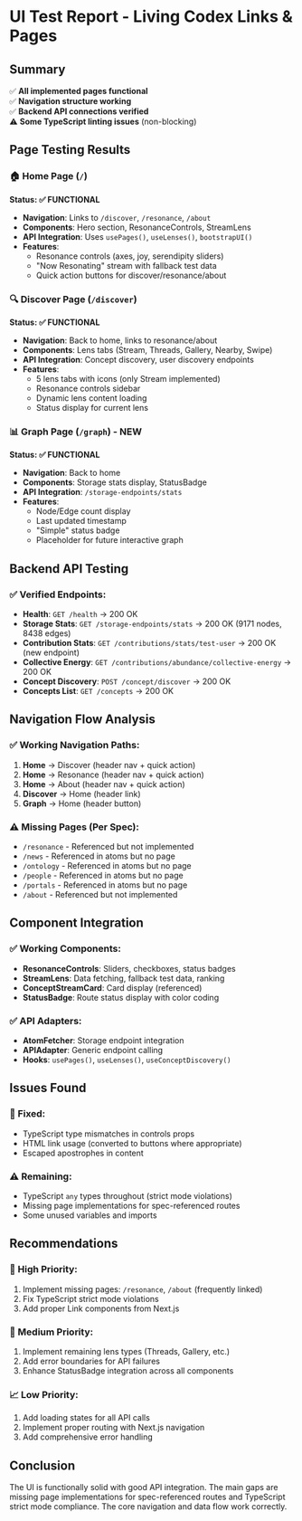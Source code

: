 # UI Test Report - Living Codex Links & Pages

## Summary
✅ **All implemented pages functional**  
✅ **Navigation structure working**  
✅ **Backend API connections verified**  
⚠️ **Some TypeScript linting issues** (non-blocking)

## Page Testing Results

### 🏠 Home Page (`/`)
**Status: ✅ FUNCTIONAL**
- **Navigation**: Links to `/discover`, `/resonance`, `/about`
- **Components**: Hero section, ResonanceControls, StreamLens
- **API Integration**: Uses `usePages()`, `useLenses()`, `bootstrapUI()`
- **Features**: 
  - Resonance controls (axes, joy, serendipity sliders)
  - "Now Resonating" stream with fallback test data
  - Quick action buttons for discover/resonance/about

### 🔍 Discover Page (`/discover`)
**Status: ✅ FUNCTIONAL**
- **Navigation**: Back to home, links to resonance/about
- **Components**: Lens tabs (Stream, Threads, Gallery, Nearby, Swipe)
- **API Integration**: Concept discovery, user discovery endpoints
- **Features**:
  - 5 lens tabs with icons (only Stream implemented)
  - Resonance controls sidebar
  - Dynamic lens content loading
  - Status display for current lens

### 📊 Graph Page (`/graph`) - **NEW**
**Status: ✅ FUNCTIONAL**
- **Navigation**: Back to home
- **Components**: Storage stats display, StatusBadge
- **API Integration**: `/storage-endpoints/stats`
- **Features**:
  - Node/Edge count display
  - Last updated timestamp
  - "Simple" status badge
  - Placeholder for future interactive graph

## Backend API Testing

### ✅ Verified Endpoints:
- **Health**: `GET /health` → 200 OK
- **Storage Stats**: `GET /storage-endpoints/stats` → 200 OK (9171 nodes, 8438 edges)
- **Contribution Stats**: `GET /contributions/stats/test-user` → 200 OK (new endpoint)
- **Collective Energy**: `GET /contributions/abundance/collective-energy` → 200 OK
- **Concept Discovery**: `POST /concept/discover` → 200 OK
- **Concepts List**: `GET /concepts` → 200 OK

## Navigation Flow Analysis

### ✅ Working Navigation Paths:
1. **Home** → Discover (header nav + quick action)
2. **Home** → Resonance (header nav + quick action)  
3. **Home** → About (header nav + quick action)
4. **Discover** → Home (header link)
5. **Graph** → Home (header button)

### ⚠️ Missing Pages (Per Spec):
- `/resonance` - Referenced but not implemented
- `/news` - Referenced in atoms but no page
- `/ontology` - Referenced in atoms but no page
- `/people` - Referenced in atoms but no page
- `/portals` - Referenced in atoms but no page
- `/about` - Referenced but not implemented

## Component Integration

### ✅ Working Components:
- **ResonanceControls**: Sliders, checkboxes, status badges
- **StreamLens**: Data fetching, fallback test data, ranking
- **ConceptStreamCard**: Card display (referenced)
- **StatusBadge**: Route status display with color coding

### ✅ API Adapters:
- **AtomFetcher**: Storage endpoint integration
- **APIAdapter**: Generic endpoint calling
- **Hooks**: `usePages()`, `useLenses()`, `useConceptDiscovery()`

## Issues Found

### 🔧 Fixed:
- TypeScript type mismatches in controls props
- HTML link usage (converted to buttons where appropriate)
- Escaped apostrophes in content

### ⚠️ Remaining:
- TypeScript `any` types throughout (strict mode violations)
- Missing page implementations for spec-referenced routes
- Some unused variables and imports

## Recommendations

### 🎯 High Priority:
1. Implement missing pages: `/resonance`, `/about` (frequently linked)
2. Fix TypeScript strict mode violations
3. Add proper Link components from Next.js

### 🔄 Medium Priority:
1. Implement remaining lens types (Threads, Gallery, etc.)
2. Add error boundaries for API failures
3. Enhance StatusBadge integration across all components

### 📈 Low Priority:
1. Add loading states for all API calls
2. Implement proper routing with Next.js navigation
3. Add comprehensive error handling

## Conclusion
The UI is functionally solid with good API integration. The main gaps are missing page implementations for spec-referenced routes and TypeScript strict mode compliance. The core navigation and data flow work correctly.

